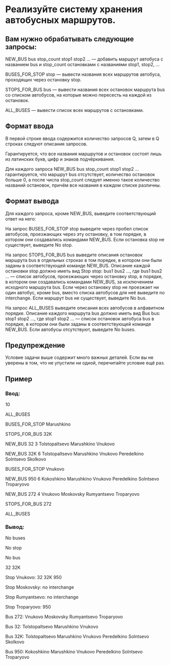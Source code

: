 # Реализуйте систему хранения автобусных маршрутов. 

## Вам нужно обрабатывать следующие запросы:

NEW_BUS bus stop_count stop1 stop2 ... — добавить маршрут автобуса с названием bus и stop_count остановками с названиями stop1, stop2, ...

BUSES_FOR_STOP stop — вывести названия всех маршрутов автобуса, проходящих через остановку stop.

STOPS_FOR_BUS bus — вывести названия всех остановок маршрута bus со списком автобусов, на которые можно пересесть на каждой из остановок.

ALL_BUSES — вывести список всех маршрутов с остановками.

## Формат ввода

В первой строке ввода содержится количество запросов Q, затем в Q строках следуют описания запросов.

Гарантируется, что все названия маршрутов и остановок состоят лишь из латинских букв, цифр и знаков подчёркивания.

Для каждого запроса NEW_BUS bus stop_count stop1 stop2 ... гарантируется, что маршрут bus отсутствует, количество остановок больше 0, а после числа stop_count следует именно такое количество названий остановок, причём все названия в каждом списке различны.

## Формат вывода
Для каждого запроса, кроме NEW_BUS, выведите соответствующий ответ на него:

На запрос BUSES_FOR_STOP stop выведите через пробел список автобусов, проезжающих через эту остановку, в том порядке, в котором они создавались командами NEW_BUS. Если остановка stop не существует, выведите No stop.

На запрос STOPS_FOR_BUS bus выведите описания остановок маршрута bus в отдельных строках в том порядке, в котором они были заданы в соответствующей команде NEW_BUS. Описание каждой остановки stop должно иметь вид Stop stop: bus1 bus2 ..., где bus1 bus2 ... — список автобусов, проезжающих через остановку stop, в порядке, в котором они создавались командами NEW_BUS, за исключением исходного маршрута bus. Если через остановку stop не проезжает ни один автобус, кроме bus, вместо списка автобусов для неё выведите no interchange. Если маршрут bus не существует, выведите No bus.

На запрос ALL_BUSES выведите описания всех автобусов в алфавитном порядке. Описание каждого маршрута bus должно иметь вид Bus bus: stop1 stop2 ..., где stop1 stop2 ... — список остановок автобуса bus в порядке, в котором они были заданы в соответствующей команде NEW_BUS. Если автобусы отсутствуют, выведите No buses.


## Предупреждение
Условие задачи выше содержит много важных деталей. Если вы не уверены в том, что не упустили ни одной, перечитайте условие ещё раз.

## Пример
### Ввод:
10

ALL_BUSES

BUSES_FOR_STOP Marushkino

STOPS_FOR_BUS 32K

NEW_BUS 32 3 Tolstopaltsevo Marushkino Vnukovo

NEW_BUS 32K 6 Tolstopaltsevo Marushkino Vnukovo Peredelkino Solntsevo Skolkovo

BUSES_FOR_STOP Vnukovo

NEW_BUS 950 6 Kokoshkino Marushkino Vnukovo Peredelkino Solntsevo Troparyovo

NEW_BUS 272 4 Vnukovo Moskovsky Rumyantsevo Troparyovo

STOPS_FOR_BUS 272

ALL_BUSES


### Вывод:
No buses

No stop

No bus

32 32K

Stop Vnukovo: 32 32K 950

Stop Moskovsky: no interchange

Stop Rumyantsevo: no interchange

Stop Troparyovo: 950

Bus 272: Vnukovo Moskovsky Rumyantsevo Troparyovo

Bus 32: Tolstopaltsevo Marushkino Vnukovo

Bus 32K: Tolstopaltsevo Marushkino Vnukovo Peredelkino Solntsevo Skolkovo

Bus 950: Kokoshkino Marushkino Vnukovo Peredelkino Solntsevo Troparyovo


